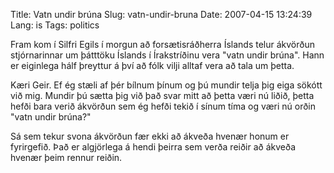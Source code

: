 Title: Vatn undir brúna
Slug: vatn-undir-bruna
Date: 2007-04-15 13:24:39
Lang: is
Tags: politics

Fram kom í Silfri Egils í morgun að forsætisráðherra Íslands telur ákvörðun stjórnarinnar um þátttöku Íslands í Írakstríðinu vera "vatn undir brúna". Hann er eiginlega hálf þreyttur á því að fólk vilji alltaf vera að tala um þetta.

Kæri Geir. Ef ég stæli af þér bílnum þínum og þú mundir telja þig eiga sökótt við mig. Mundir þú sætta þig við það svar mitt að þetta væri nú liðið, þetta hefði bara verið ákvörðun sem ég hefði tekið í sínum tíma og væri nú orðin "vatn undir brúna?"

Sá sem tekur svona ákvörðun fær ekki að ákveða hvenær honum er fyrirgefið. Það er algjörlega á hendi þeirra sem verða reiðir að ákveða hvenær þeim rennur reiðin.